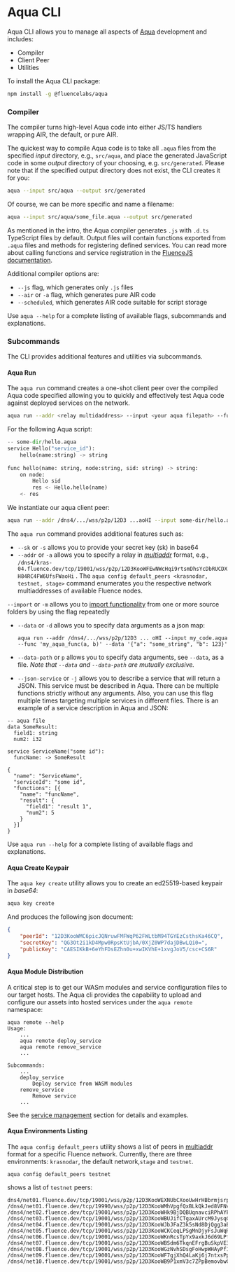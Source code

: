 # Aqua CLI

Aqua CLI allows you to manage all aspects of [Aqua](https://doc.fluence.dev/aqua-book/) development and includes:

* Compiler
* Client Peer
* Utilities

To install the Aqua CLI package:

```bash
npm install -g @fluencelabs/aqua
```

### Compiler

The compiler turns high-level Aqua code into either JS/TS handlers wrapping AIR, the default, or pure AIR.

The quickest way to compile Aqua code is to take all `.aqua` files from the specified _input_ directory, e.g., `src/aqua`, and place the generated JavaScript code in some _output_ directory of your choosing, e.g. `src/generated`. Please note that if the specified output directory does not exist, the CLI creates it for you:

```bash
aqua --input src/aqua --output src/generated
```

Of course, we can be more specific and name a filename:

```bash
aqua --input src/aqua/some_file.aqua --output src/generated
```

As mentioned in the intro, the Aqua compiler generates `.js` with `.d.ts` TypeScript files by default. Output files will contain functions exported from `.aqua` files and methods for registering defined services. You can read more about calling functions and service registration in the [FluenceJS documentation](https://doc.fluence.dev/docs/fluence-js/3\_in\_depth).

Additional compiler options are:

* `--js` flag, which generates only `.js` files
* `--air` or `-a` flag, which generates pure AIR code
* `--scheduled`, which generates AIR code suitable for script storage

Use `aqua --help` for a complete listing of available flags, subcommands and explanations.

### Subcommands

The CLI provides additional features and utilities via subcommands.

#### Aqua Run

The `aqua run` command creates a one-shot client peer over the compiled Aqua code specified allowing you to quickly and effectively test Aqua code against deployed services on the network.

```bash
aqua run --addr <relay multidaddress> --input <your aqua filepath> --func '<function name>(<args>)'
```

For the following Aqua script:

```python
-- some-dir/hello.aqua
service Hello("service_id"):
    hello(name:string) -> string
    
func hello(name: string, node:string, sid: string) -> string:
    on node:
        Hello sid
        res <- Hello.hello(name)
    <- res    
```

We instantiate our aqua client peer:

```bash
aqua run --addr /dns4/.../wss/p2p/12D3 ...aoHI --input some-dir/hello.aqua --func 'hello("reader", "peer id", ["service id1", "service id2"])'
```

The `aqua run` command provides additional features such as:

* `--sk` or `-s`  allows you to provide your secret key (sk) in base64
* `--addr` or `-a`  allows you to specify a relay in [_multiaddr_](https://github.com/multiformats/multiaddr) format, e.g., `/dns4/kras-04.fluence.dev/tcp/19001/wss/p2p/12D3KooWFEwNWcHqi9rtsmDhsYcDbRUCDXH84RC4FW6UfsFWaoHi` . The `aqua config default_peers <krasnodar, testnet, stage>` command enumerates you the respective network multiaddresses of available Fluence nodes.&#x20;

`--import` or `-m` allows you to [import functionality](https://doc.fluence.dev/aqua-book/language/header) from one or more source folders by using the flag repeatedly

*   `--data` or `-d` allows you to specify data arguments as a json map:

    ```
    aqua run --addr /dns4/.../wss/p2p/12D3 ... oHI --input my_code.aqua --func 'my_aqua_func(a, b)' --data '{"a": "some_string", "b": 123}'
    ```
* `--data-path` or `p` allows you to specify data arguments, see `--data`, as a file. _Note that `--data` and `--data-path` are mutually exclusive._
* `--json-service` or `-j` allows you to describe a service that will return a JSON. This service must be described in Aqua. There can be multiple functions strictly without any arguments. Also, you can use this flag multiple times targeting multiple services in different files. There is an example of a service description in Aqua and JSON:

```
-- aqua file
data SomeResult:
  field1: string
  num2: i32

service ServiceName("some id"):
  funcName: -> SomeResult
```

```
{
  "name": "ServiceName",
  "serviceId": "some id",
  "functions": [{
    "name": "funcName",
    "result": {
      "field1": "result 1",
      "num2": 5
    }
  }]
}
```

Use `aqua run --help` for a complete listing of available flags and explanations.

#### Aqua Create Keypair

The `aqua key create` utility allows you to create an ed25519-based keypair in _base64_:

```bash
aqua key create
```

And produces the following json document:

```json
{
    "peerId": "12D3KooWMC6picJQNruwFMFWqP62FWLtbM94TGYEzCsthsKa46CQ",
    "secretKey": "QG3Ot2i1kD4Mpw0RpsKtUjbA/0XjZ0WP7dajDBwLQi0=",
    "publicKey": "CAESIKkB+6eYhFDsEZhn0u+xwIKVhE+1xvgJoV5/csc+CS6R"
}
```

#### Aqua Module Distribution

A critical step is to get our WASm modules and service configuration files to our target hosts. The Aqua cli provides the capability to upload and configure our assets into hosted services under the `aqua remote` namespace:

```
aqua remote --help
Usage:
    ...
    aqua remote deploy_service
    aqua remote remove_service
    ...

Subcommands:
    ...
    deploy_service
        Deploy service from WASM modules
    remove_service
        Remove service
    ...
```



See the [service management](service-management.md) section for details and examples.

#### Aqua Environments Listing

The `aqua config default_peers` utility shows a list of peers in [multiaddr](https://github.com/multiformats/multiaddr) format for a specific Fluence network. Currently, there are three environments: `krasnodar`, the default network,`stage` and `testnet`.

```
aqua config default_peers testnet
```

shows a list of `testnet` peers:

```
dns4/net01.fluence.dev/tcp/19001/wss/p2p/12D3KooWEXNUbCXooUwHrHBbrmjsrpHXoEphPwbjQXEGyzbqKnE9
/dns4/net01.fluence.dev/tcp/19990/wss/p2p/12D3KooWMhVpgfQxBLkQkJed8VFNvgN4iE6MD7xCybb1ZYWW2Gtz
/dns4/net02.fluence.dev/tcp/19001/wss/p2p/12D3KooWHk9BjDQBUqnavciRPhAYFvqKBe4ZiPPvde7vDaqgn5er
/dns4/net03.fluence.dev/tcp/19001/wss/p2p/12D3KooWBUJifCTgaxAUrcM9JysqCcS4CS8tiYH5hExbdWCAoNwb
/dns4/net04.fluence.dev/tcp/19001/wss/p2p/12D3KooWJbJFaZ3k5sNd8DjQgg3aERoKtBAnirEvPV8yp76kEXHB
/dns4/net05.fluence.dev/tcp/19001/wss/p2p/12D3KooWCKCeqLPSgMnDjyFsJuWqREDtKNHx1JEBiwaMXhCLNTRb
/dns4/net06.fluence.dev/tcp/19001/wss/p2p/12D3KooWKnRcsTpYx9axkJ6d69LPfpPXrkVLe96skuPTAo76LLVH
/dns4/net07.fluence.dev/tcp/19001/wss/p2p/12D3KooWBSdm6TkqnEFrgBuSkpVE3dR1kr6952DsWQRNwJZjFZBv
/dns4/net08.fluence.dev/tcp/19001/wss/p2p/12D3KooWGzNvhSDsgFoHwpWHAyPf1kcTYCGeRBPfznL8J6qdyu2H
/dns4/net09.fluence.dev/tcp/19001/wss/p2p/12D3KooWF7gjXhQ4LaKj6j7ntxsPpGk34psdQicN2KNfBi9bFKXg
/dns4/net10.fluence.dev/tcp/19001/wss/p2p/12D3KooWB9P1xmV3c7ZPpBemovbwCiRRTKd3Kq2jsVPQN4ZukDf
```

